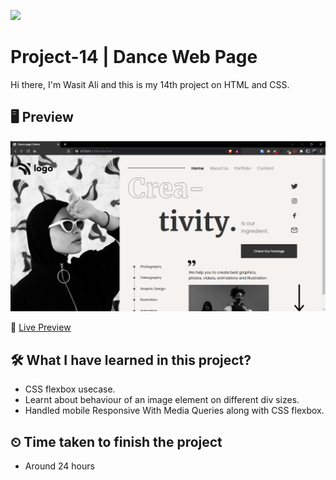 ![](https://img.shields.io/badge/Technologies-HTML--CSS-orange)

# Project-14 | Dance Web Page

Hi there,
I'm Wasit Ali and this is my 14th project on HTML and CSS.

## 🖥 Preview

![](./assets/2022-10-14-17-22-50.png)

🚀 [Live Preview](https://live-class-project-14-topaz.vercel.app/)

## 🛠️ What I have learned in this project?

- CSS flexbox usecase.
- Learnt about behaviour of an image element on different div sizes.
- Handled mobile Responsive With Media Queries along with CSS flexbox.

## ⏲ Time taken to finish the project

- Around 24 hours
